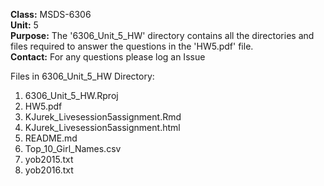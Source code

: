 <b>Class:</b> MSDS-6306<br />
<b>Unit:</b> 5<br />
<b>Purpose:</b> The '6306_Unit_5_HW' directory contains all the directories and files required to answer the questions in the 'HW5.pdf' file.<br />
<b>Contact:</b> For any questions please log an Issue<br />


Files in 6306_Unit_5_HW Directory:
1.  6306_Unit_5_HW.Rproj
2.  HW5.pdf
3.  KJurek_Livesession5assignment.Rmd
4.  KJurek_Livesession5assignment.html
5.  README.md
6.  Top_10_Girl_Names.csv
7.  yob2015.txt
8.  yob2016.txt
